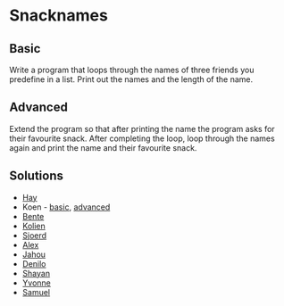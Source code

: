 # Snacknames
## Basic
Write a program that loops through the names of three friends you predefine in a list. Print out the names and the length of the name.

## Advanced
Extend the program so that after printing the name the program asks for their favourite snack. After completing the loop, loop through the names again and print the name and their favourite snack.

## Solutions
* [Hay](snacknames.py)
* Koen - [basic](https://github.com/kvschaik/hu/blob/master/Names%20(exercise%201).py), [advanced](https://github.com/kvschaik/hu/blob/master/Names%20%2B%20snacks%20(exercise%202).py)
* [Bente](https://github.com/bentevo/ddd/blob/master/snackslist.py)
* [Kolien](https://github.com/KolienPleijsant/master/blob/master/snacklist.py)
* [Sjoerd](https://github.com/Sjoerdklaver/data-driven-design/blob/master/names_snacks.py)
* [Alex](https://github.com/Alex-Gaas/Data-Science-Fundamentals/blob/master/favoritesnack.py)
* [Jahou](https://github.com/JahouNyan/learningpython/blob/master/friendsnack.py)
* [Denilo](https://github.com/Deser12/DataScienceFundamentals-/blob/master/friends_snack.py)
* [Shayan](https://github.com/shayan-z/exercises/blob/master/exercise3.py)
* [Yvonne](https://github.com/yvonnebutselaar/data-driven-design/blob/master/listsandsnacks.py)
* [Samuel](https://github.com/ShmuelAmpofo/dsexercise/blob/master/friendscookies.py)